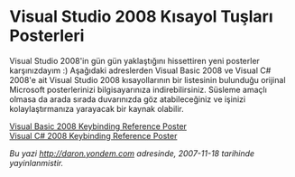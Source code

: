 # Visual Studio 2008 Kısayol Tuşları Posterleri
Visual Studio 2008'in gün gün yaklaştığını hissettiren yeni posterler
karşınızdayım :) Aşağıdaki adreslerden Visual Basic 2008 ve Visual C\#
2008'e ait Visual Studio 2008 kısayollarının bir listesinin bulunduğu
orijinal Microsoft posterlerinizi bilgisayarınıza indirebilirsiniz.
Süsleme amaçlı olmasa da arada sırada duvarınızda göz atabileceğiniz ve
işinizi kolaylaştırmanıza yarayacak bir kaynak olabilir.

[Visual Basic 2008 Keybinding Reference
Poster](http://www.microsoft.com/downloads/details.aspx?familyid=255b8cf1-f6bd-4b55-bb42-dd1a69315833&displaylang=en)\
 [Visual C\# 2008 Keybinding Reference
Poster](http://www.microsoft.com/downloads/details.aspx?familyid=e5f902a8-5bb5-4cc6-907e-472809749973&displaylang=en)



*Bu yazi http://daron.yondem.com adresinde, 2007-11-18 tarihinde yayinlanmistir.*
